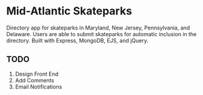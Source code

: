 # Mid-Atlantic Skateparks

Directory app for skateparks in Maryland, New Jersey, Pennsylvania, and Delaware.  Users are able to submit skateparks for automatic inclusion in the directory. Built with Express, MongoDB, EJS, and jQuery.

## TODO

1. Design Front End
2. Add Comments
3. Email Notifications



